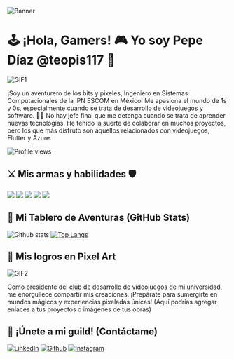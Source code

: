 ![Banner](https://i.imgur.com/AZ2iWek.png)

# 🕹️ ¡Hola, Gamers! 🎮 Yo soy Pepe Díaz  @teopis117 👋

![GIF1](https://media.giphy.com/media/FjLOgvd2PpZeRIPLTR/giphy.gif)

¡Soy un aventurero de los bits y pixeles, Ingeniero en Sistemas Computacionales de la IPN ESCOM en México! Me apasiona el mundo de 1s y 0s, especialmente cuando se trata de desarrollo de videojuegos y software. 🏰💾 No hay jefe final que me detenga cuando se trata de aprender nuevas tecnologías. He tenido la suerte de colaborar en muchos proyectos, pero los que más disfruto son aquellos relacionados con videojuegos, Flutter y Azure.

![Profile views](https://gpvc.arturio.dev/teopis117)

## ⚔️ Mis armas y habilidades 🛡️

![](https://img.shields.io/badge/Flutter-02569B?style=for-the-badge&logo=flutter&logoColor=white)
![](https://img.shields.io/badge/JavaScript-F7DF1E?style=for-the-badge&logo=javascript&logoColor=black)
![](https://img.shields.io/badge/React-61DAFB?style=for-the-badge&logo=react&logoColor=black)
![](https://img.shields.io/badge/MongoDB-47A248?style=for-the-badge&logo=mongodb&logoColor=white)
![](https://img.shields.io/badge/Azure-0089D6?style=for-the-badge&logo=microsoft-azure&logoColor=white)

## 🎲 Mi Tablero de Aventuras (GitHub Stats)

![Github stats](https://github-readme-stats.vercel.app/api?username=teopis117&show_icons=true&theme=tokyonight)
[![Top Langs](https://github-readme-stats.vercel.app/api/top-langs/?username=teopis117&layout=compact&theme=tokyonight)](https://github.com/anuraghazra/github-readme-stats)

## 🌟 Mis logros en Pixel Art

![GIF2](https://media.giphy.com/media/3oEjHGr1Fhz0kyv8Ig/giphy.gif)

Como presidente del club de desarrollo de videojuegos de mi universidad, me enorgullece compartir mis creaciones. ¡Prepárate para sumergirte en mundos mágicos y experiencias pixeladas únicas! (Aquí podrías agregar enlaces a tus proyectos o imágenes de tus obras)

## 💌 ¡Únete a mi guild! (Contáctame)

[![LinkedIn](https://img.shields.io/badge/LinkedIn-0077B5?style=for-the-badge&logo=linkedin&logoColor=white)](https://www.linkedin.com/in/diazmoralespepe117/)
[![Github](https://img.shields.io/badge/Github-181717?style=for-the-badge&logo=github&logoColor=white)](https://github.com/teopis117)
[![Instagram](https://img.shields.io/badge/Instagram-E4405F?style=for-the-badge&logo=instagram&logoColor=white)](https://www.instagram.com/unchicoconcamara117/)

